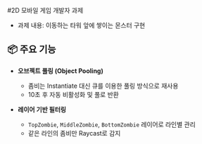 #2D 모바일 게임 개발자 과제

- 과제 내용: 이동하는 타워 앞에 쌓이는 몬스터 구현

## 📦 주요 기능

- **오브젝트 풀링 (Object Pooling)**

  - 좀비는 Instantiate 대신 큐를 이용한 풀링 방식으로 재사용
  - 10초 후 자동 비활성화 및 풀로 반환

- **레이어 기반 필터링**
  - `TopZombie`, `MiddleZombie`, `BottomZombie` 레이어로 라인별 관리
  - 같은 라인의 좀비만 Raycast로 감지
